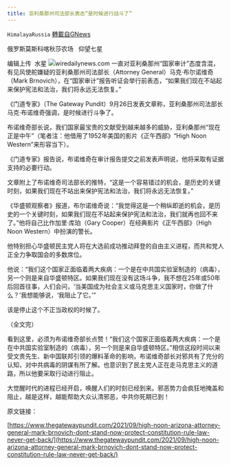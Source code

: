 ```yaml
---
title: 亚利桑那州司法部长表态“是时候进行战斗了”
---
```

`HimalayaRussia` [轉載自GNews](https://gnews.org/zh-hans/1558648/)

俄罗斯莫斯科喀秋莎农场   仰望七星

编辑上传  水星
![](https://assets.gnews.org/wp-content/uploads/2021/09/B-5.jpg)wiredailynews.com
一直对亚利桑那州“国家审计”态度含混，有见风使舵嫌疑的亚利桑那州司法部长（Attorney General）马克·布尔诺维奇（Mark Brnovich），在“国家审计”报告听证会举行前表态，“如果我们现在不站起来保护宪法和法治，我们将永远无法恢复。”

《门道专家》（The Gateway Pundit）9月26日发表文章称，亚利桑那州司法部长马克·布诺维奇强调，是时候进行斗争了。

布诺维奇部长说，我们国家最宝贵的文献受到越来越多的威胁，亚利桑那州“现在正是中午”（笔者注：他借用了1952年美国的影片《正午西部》“High Noon Western”来形容当下）。

《门道专家》报告说，布诺维奇在审计报告提交之前发表声明说，他将采取有证据支持的必要行动。

文章附上了布诺维奇司法部长的推特，“这是一个容易错过的机会，是历史的关键时刻，如果我们现在不站出来保护宪法和法治，我们将永远无法恢复。”

《华盛顿观察者》报道，布尔诺维奇说：“我觉得这是一个稍纵即逝的机会，是历史的一个关键时刻，如果我们现在不站起来保护宪法和法治，我们就再也回不来了。”他将自己比作加里·库珀（Gary Cooper）在经典影片《正午西部》（High Noon Western）中扮演的警长。

他特别担心华盛顿民主党人将在大选前成功推动拜登的自由主义进程，而共和党人正全力争取国会的多数席位。

他说：“我们这个国家正面临着两大疾病：一个是在中共国实验室制造的（病毒），另一个则是来自华盛顿特区。如果我们现在没有这场斗争，我不想在25年或50年后回首往事，人们会问，‘当美国成为社会主义或马克思主义国家时，你做了什么？’我想能够说，‘我阻止了它。’”

该是停止这个不正当政权的时候了。

（全文完）

看到这里，必须为布诺维奇部长点赞！“我们这个国家正面临着两大疾病：一个是在中共国实验室制造的（病毒），另一个则是来自华盛顿特区。”相信这段时间以来受文贵先生、新中国联邦引领的爆料革命的影响，布诺维奇部长对邪共有了充分的认知，对中共病毒的阴谋有所了解。也意识到了民主党人正在走马克思主义的道路，所以他要采取行动进行阻止。

大觉醒时代的进程已经开启，唤醒人们的时刻已经到来。邪恶势力会疯狂地掩盖和阻止，越是这样，越能帮助大众认清邪恶，中共你死期已到！

原文链接：

[https://www.thegatewaypundit.com/2021/09/high-noon-arizona-attorney-general-mark-brnovich-dont-stand-now-protect-constitution-rule-law-never-get-back/](https://www.thegatewaypundit.com/2021/09/high-noon-arizona-attorney-general-mark-brnovich-dont-stand-now-protect-constitution-rule-law-never-get-back/)
